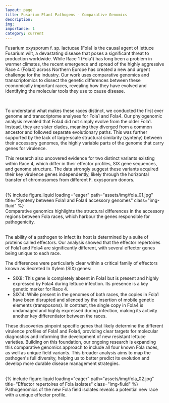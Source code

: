 ```yaml
---
layout: page
title: Fusarium Plant Pathogens - Comparative Genomics
description: 
img: 
importance: 1
category: current
---
```


Fusarium oxysporum f. sp. lactucae (Fola) is the causal agent of lettuce Fusarium wilt, a devastating disease that poses a significant threat to production worldwide. While Race 1 (Fola1) has long been a problem in warmer climates, the recent emergence and spread of the highly aggressive Race 4 (Fola4) across Northern Europe has created a new and urgent challenge for the industry. Our work uses comparative genomics and transcriptomics to dissect the genetic differences between these economically important races, revealing how they have evolved and identifying the molecular tools they use to cause disease.

<br>

To understand what makes these races distinct, we conducted the first ever genome and transcriptome analyses for Fola1 and Fola4. Our phylogenomic analysis revealed that Fola4 did not simply evolve from the older Fola1. Instead, they are sister clades, meaning they diverged from a common ancestor and followed separate evolutionary paths. This was further supported by the lack of large-scale structural similarity (synteny) between their accessory genomes, the highly variable parts of the genome that carry genes for virulence.

This research also uncovered evidence for two distinct variants existing within Race 4, which differ in their effector profiles, SIX gene sequences, and genome structure. The data strongly suggest these variants acquired their key virulence genes independently, likely through the horizontal transfer of chromosomes from different F. oxysporum donors.

<br>

<div class="row">
    <div class="col-sm mt-3 mt-md-0">
        {% include figure.liquid loading="eager" path="assets/img/fola_01.jpg" title="Synteny between Fola1 and Fola4 accessory genomes" class="img-fluid" %}
    </div>
</div>
<div class="caption">
    Comparative genomics highlights the structural differences in the accessory regions between Fola races, which harbour the genes responsible for pathogenicity.
</div>

<br>

The ability of a pathogen to infect its host is determined by a suite of proteins called effectors. Our analysis showed that the effector repertoires of Fola1 and Fola4 are significantly different, with several effector genes being unique to each race.

The differences were particularly clear within a critical family of effectors known as Secreted In Xylem (SIX) genes:
- SIX8: This gene is completely absent in Fola1 but is present and highly expressed by Fola4 during lettuce infection. Its presence is a key genetic marker for Race 4.
- SIX14: While present in the genomes of both races, the copies in Fola1 have been disrupted and silenced by the insertion of mobile genetic elements (transposons). In contrast, the single copy in Fola4 is undamaged and highly expressed during infection, making its activity another key differentiator between the races.

These discoveries pinpoint specific genes that likely determine the different virulence profiles of Fola1 and Fola4, providing clear targets for molecular diagnostics and informing the development of new resistant lettuce varieties. Building on this foundation, our ongoing research is expanding this comparative genomics approach to include all four known Fola races, as well as unique field variants. This broader analysis aims to map the pathogen's full diversity, helping us to better predict its evolution and develop more durable disease management strategies.

<br>

<div class="row">
    <div class="col-sm mt-3 mt-md-0">
        {% include figure.liquid loading="eager" path="assets/img/fola_02.jpg" title="Effector repertoires of Fola isolates" class="img-fluid" %}
    </div>
</div>
<div class="caption">
    Pathogenomics of the new Fola field isolates reveals a potential new race with a unique effector profile.
</div>

<br>